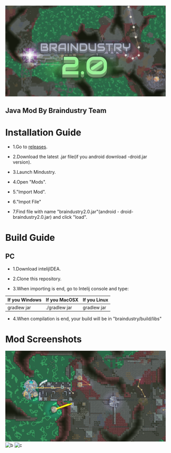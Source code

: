 ![alt]( https://github.com/pixaxeofpixie/pictures/blob/main/logo.png?raw=true)
## Java Mod By Braindustry Team 

# Installation Guide

* 1.Go to [releases]( https://github.com/pixaxeofpixie/Braindustry-Mod/releases ).

* 2.Download the latest .jar file(if you android download -droid.jar version).

* 3.Launch Mindustry.

* 4.Open "Mods".

* 5."Import Mod".

* 6."Impot File"

* 7.Find file with name "braindustry2.0.jar"(android - droid-braindustry2.0.jar) and click "load".

# Build Guide

## PC

* 1.Download intelijIDEA.

* 2.Clone this repository.

* 3.When importing is end, go to Intelij console and type:

If you Windows  |  If you MacOSX  | If you Linux
------------ | ------------------------- | -------------
gradlew jar | ./gradlew jar | gradlew jar

* 4.When compilation is end, your build will be in "braindustry/build/libs"

# Mod Screenshots

![a](https://github.com/pixaxeofpixie/pictures/blob/main/screen2.png?raw=true)
![b](https://user-images.githubusercontent.com/63517945/102699428-a69ea400-4255-11eb-8bb0-484f630e79f3.png)
![c](https://user-images.githubusercontent.com/63517945/101539745-0f616300-39b0-11eb-99ec-5c2fc6d75d80.png)
